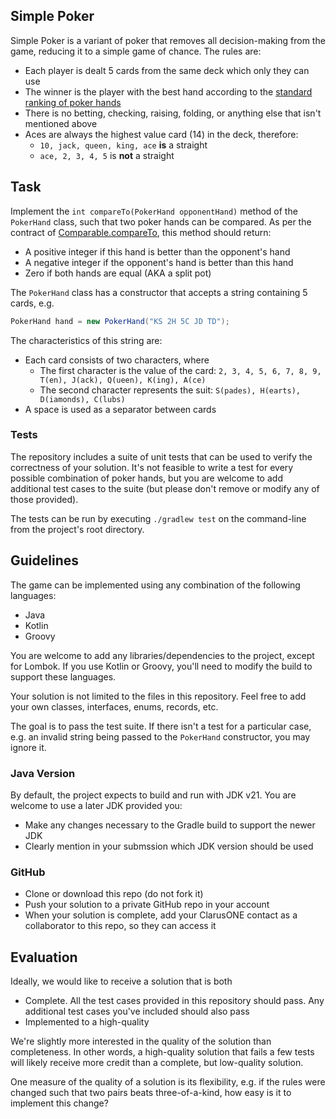 ## Simple Poker
Simple Poker is a variant of poker that removes all decision-making from the game,
reducing it to a simple game of chance. The rules are:

- Each player is dealt 5 cards from the same deck which only they can use
- The winner is the player with the best hand according to the [standard ranking of poker hands](https://en.wikipedia.org/wiki/List_of_poker_hands#Hand-ranking_categories)
- There is no betting, checking, raising, folding, or anything else that isn't mentioned above
- Aces are always the highest value card (14) in the deck, therefore: 
  - `10, jack, queen, king, ace` **is** a straight
  - `ace, 2, 3, 4, 5` is **not** a straight

## Task
Implement the `int compareTo(PokerHand opponentHand)` method of the `PokerHand` class, such that two poker hands
can be compared. As per the contract of [Comparable.compareTo](https://docs.oracle.com/en/java/javase/21/docs/api/java.base/java/lang/Comparable.html#compareTo(T)), 
this method should return:

- A positive integer if this hand is better than the opponent's hand 
- A negative integer if the opponent's hand is better than this hand
- Zero if both hands are equal (AKA a split pot) 

The `PokerHand` class has a constructor that accepts a string containing 5 cards, e.g.

```java
PokerHand hand = new PokerHand("KS 2H 5C JD TD");
```

The characteristics of this string are:

- Each card consists of two characters, where
  - The first character is the value of the card: `2, 3, 4, 5, 6, 7, 8, 9, T(en), J(ack), Q(ueen), K(ing), A(ce)`
  - The second character represents the suit: `S(pades), H(earts), D(iamonds), C(lubs)`
- A space is used as a separator between cards

### Tests
The repository includes a suite of unit tests that can be used to verify the correctness of your solution. It's 
not feasible to write a test for every possible combination of poker hands, but you are welcome to add additional test
cases to the suite (but please don't remove or modify any of those provided). 

The tests can be run by executing `./gradlew test` on the command-line from the project's root directory.

## Guidelines
The game can be implemented using any combination of the following languages: 
- Java 
- Kotlin
- Groovy 

You are welcome to add any libraries/dependencies to the project, except for Lombok. If you use Kotlin or Groovy, you'll need to modify the 
build to support these languages.

Your solution is not limited to the files in this repository. Feel free to add your own classes, interfaces, enums, records, etc. 

The goal is to pass the test suite. If there isn't a test for a particular case, e.g. an invalid string being passed to the `PokerHand` constructor, you may ignore it.

### Java Version
By default, the project expects to build and run with JDK v21. You are welcome to use a later JDK provided you:
- Make any changes necessary to the Gradle build to support the newer JDK
- Clearly mention in your submssion which JDK version should be used

### GitHub
- Clone or download this repo (do not fork it)
- Push your solution to a private GitHub repo in your account
- When your solution is complete, add your ClarusONE contact as a collaborator to this repo, so they can access it

## Evaluation
Ideally, we would like to receive a solution that is both

- Complete. All the test cases provided in this repository should pass. Any additional test cases you've included should
  also pass
- Implemented to a high-quality 

We're slightly more interested in the quality of the solution than completeness. In other words, a high-quality solution that 
fails a few tests will likely receive more credit than a complete, but low-quality solution.

One measure of the quality of a solution is its flexibility, e.g. if the rules were changed such that two pairs beats three-of-a-kind, how easy is it to implement this change?
